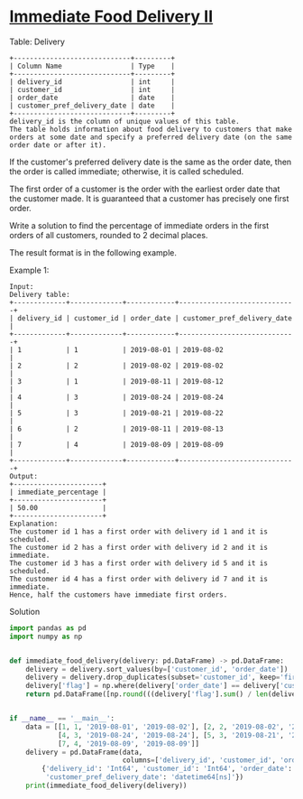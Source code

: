 # [Immediate Food Delivery II](https://leetcode.com/problems/immediate-food-delivery-ii/description/)

Table: Delivery
```
+-----------------------------+---------+
| Column Name                 | Type    |
+-----------------------------+---------+
| delivery_id                 | int     |
| customer_id                 | int     |
| order_date                  | date    |
| customer_pref_delivery_date | date    |
+-----------------------------+---------+
delivery_id is the column of unique values of this table.
The table holds information about food delivery to customers that make orders at some date and specify a preferred delivery date (on the same order date or after it).
``` 

If the customer's preferred delivery date is the same as the order date, then the order is called immediate; otherwise, it is called scheduled.

The first order of a customer is the order with the earliest order date that the customer made. It is guaranteed that a customer has precisely one first order.

Write a solution to find the percentage of immediate orders in the first orders of all customers, rounded to 2 decimal places.

The result format is in the following example.

Example 1:
```
Input: 
Delivery table:
+-------------+-------------+------------+-----------------------------+
| delivery_id | customer_id | order_date | customer_pref_delivery_date |
+-------------+-------------+------------+-----------------------------+
| 1           | 1           | 2019-08-01 | 2019-08-02                  |
| 2           | 2           | 2019-08-02 | 2019-08-02                  |
| 3           | 1           | 2019-08-11 | 2019-08-12                  |
| 4           | 3           | 2019-08-24 | 2019-08-24                  |
| 5           | 3           | 2019-08-21 | 2019-08-22                  |
| 6           | 2           | 2019-08-11 | 2019-08-13                  |
| 7           | 4           | 2019-08-09 | 2019-08-09                  |
+-------------+-------------+------------+-----------------------------+
Output: 
+----------------------+
| immediate_percentage |
+----------------------+
| 50.00                |
+----------------------+
Explanation: 
The customer id 1 has a first order with delivery id 1 and it is scheduled.
The customer id 2 has a first order with delivery id 2 and it is immediate.
The customer id 3 has a first order with delivery id 5 and it is scheduled.
The customer id 4 has a first order with delivery id 7 and it is immediate.
Hence, half the customers have immediate first orders.
```
Solution
```python
import pandas as pd
import numpy as np


def immediate_food_delivery(delivery: pd.DataFrame) -> pd.DataFrame:
    delivery = delivery.sort_values(by=['customer_id', 'order_date'])
    delivery = delivery.drop_duplicates(subset='customer_id', keep='first')
    delivery['flag'] = np.where(delivery['order_date'] == delivery['customer_pref_delivery_date'], 1, 0)
    return pd.DataFrame([np.round(((delivery['flag'].sum() / len(delivery)) * 100), 2)], columns=['immediate_percentage'])


if __name__ == '__main__':
    data = [[1, 1, '2019-08-01', '2019-08-02'], [2, 2, '2019-08-02', '2019-08-02'], [3, 1, '2019-08-11', '2019-08-12'],
            [4, 3, '2019-08-24', '2019-08-24'], [5, 3, '2019-08-21', '2019-08-22'], [6, 2, '2019-08-11', '2019-08-13'],
            [7, 4, '2019-08-09', '2019-08-09']]
    delivery = pd.DataFrame(data,
                            columns=['delivery_id', 'customer_id', 'order_date', 'customer_pref_delivery_date']).astype(
        {'delivery_id': 'Int64', 'customer_id': 'Int64', 'order_date': 'datetime64[ns]',
         'customer_pref_delivery_date': 'datetime64[ns]'})
    print(immediate_food_delivery(delivery))
```